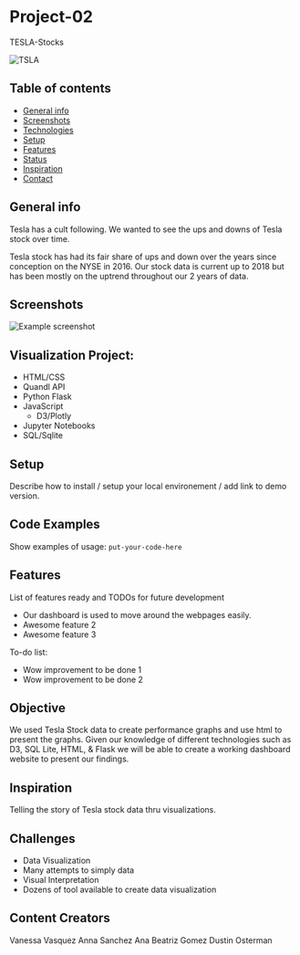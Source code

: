 # Project-02
TESLA-Stocks

![TSLA](https://user-images.githubusercontent.com/74845016/118179271-abc5e080-b3fa-11eb-8448-41b64a801296.png)

## Table of contents
* [General info](#general-info)
* [Screenshots](#screenshots)
* [Technologies](#technologies)
* [Setup](#setup)
* [Features](#features)
* [Status](#status)
* [Inspiration](#inspiration)
* [Contact](#contact)

## General info
Tesla has a cult following. We wanted to see the ups and downs of Tesla stock over time.

Tesla stock has had its fair share of ups and down over the years since conception on the NYSE in 2016. Our stock data is current up to 2018 but has been mostly on the uptrend throughout our 2 years of data.


## Screenshots
![Example screenshot](./img/screenshot.png)

## Visualization Project:
* HTML/CSS
* Quandl API
* Python Flask
* JavaScript 
    *  D3/Plotly
* Jupyter Notebooks
* SQL/Sqlite


## Setup
Describe how to install / setup your local environement / add link to demo version.

## Code Examples
Show examples of usage:
`put-your-code-here`

## Features
List of features ready and TODOs for future development
* Our dashboard is used to move around the webpages easily.
* Awesome feature 2
* Awesome feature 3

To-do list:
* Wow improvement to be done 1
* Wow improvement to be done 2

## Objective

We used Tesla Stock data to create performance graphs and use html to present the graphs. Given our knowledge of different technologies such as D3, SQL Lite, HTML, & Flask we will be able to create a working dashboard website to present our findings.


## Inspiration
Telling the story of Tesla stock data thru visualizations.

## Challenges
* Data Visualization 
 * Many attempts to simply data   
* Visual Interpretation 
 * Dozens of tool available to create data visualization 

## Content Creators
Vanessa Vasquez
Anna Sanchez
Ana Beatriz Gomez
Dustin Osterman
